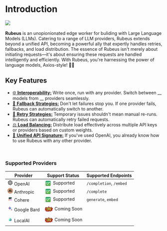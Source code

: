 # Introduction

<img src="./images/header.png" width=2000>

<div align="center">
  
<!--[![npm version](https://badge.fury.io/js/rubeus.svg)](https://badge.fury.io/js/rubeus)
[![Build Status](https://travis-ci.com/yourusername/rubeus.svg?branch=master)](https://travis-ci.com/yourusername/rubeus)
[![Coverage Status](https://coveralls.io/repos/github/yourusername/rubeus/badge.svg?branch=master)](https://coveralls.io/github/yourusername/rubeus?branch=master)
[![License: MIT](https://img.shields.io/badge/License-MIT-yellow.svg)](https://opensource.org/licenses/MIT) -->

</div>

**Rubeus** is an unopionionated edge worker for buliding with Large Language Models (LLMs). Catering to a range of LLM providers, Rubeus extends beyond a unified API, becoming a powerful ally that expertly handles retries, fallbacks, and load distribution. The essence of Rubeus isn't merely about initiating requests—it's about ensuring these requests are handled intelligently and efficiently. With Rubeus, you're harnessing the power of language models, Axios-style! 💼🚀 

## Key Features

* [🌐 **Interoperability:**](/usage/interoperability.md) Write once, run with any provider. Switch between __ models from __ providers seamlessly.
* [🔀 **Fallback Strategies:**](/usage/fallback-strategies.md) Don't let failures stop you. If one provider fails, Rubeus can automatically switch to another.
* [🔄 **Retry Strategies:**](/usage/retry-strategies.md) Temporary issues shouldn't mean manual re-runs. Rubeus can automatically retry failed requests.
* [⚖️ **Load Balancing:**](/usage/load-balancing.md) Distribute load effectively across multiple API keys or providers based on custom weights.
* [📝 **Unified API Signature:**](/usage/unified-api-signature.md) If you've used OpenAI, you already know how to use Rubeus with any other provider.
<br>

### Supported Providers

| Provider  | Support Status  | Supported Endpoints |
|---|---|---|
| <img src="./images/openai.png" width=18> OpenAI | <img src="./images/heavy_check_sign.png" width=25 align=center> Supported  | `/completion`, `/embed` |
| <img src="./images/anthropic.png" width=18> Anthropic  | <img src="./images/heavy_check_sign.png" width=25 align=center> Supported  | `/complete` |
| <img src="./images/cohere.png" width=18> Cohere  | <img src="./images/heavy_check_sign.png" width=25 align=center> Supported  | `generate`, `embed` |
| <img src="./images/bard.png" width=18> Google Bard  | <img src="./images/coming_soon.png" width=30 align=center> Coming Soon  |  |
| <img src="./images/localai.png" width=18> LocalAI  | <img src="./images/coming_soon.png" width=30 align=center> Coming Soon  |  |








